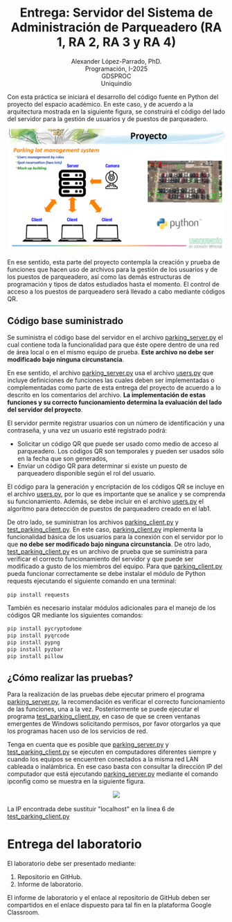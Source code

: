 <h1 align="center">
Entrega: Servidor del Sistema de Administración de Parqueadero (RA 1, RA 2, RA 3 y RA 4) <br />
 </h1>
 <p align="center">
Alexander López-Parrado, PhD. <br />
Programación, I-2025 <br />
GDSPROC <br />
Uniquindío <br />
</p>

Con esta práctica se iniciará el desarrollo del código fuente en Python del proyecto del espacio académico. En este caso, y de acuerdo a la arquitectura mostrada en la siguiente figura, se construirá el código del lado del servidor para la gestión de usuarios y de puestos de parqueadero.

<p align="center">
<img  src="proyecto.png" width="800" >
</p>
En ese sentido, esta parte del proyecto contempla la creación y prueba de funciones que hacen uso de archivos para la gestión de los usuarios y de los puestos de parqueadero, así como las demás estructuras de programación y tipos de datos estudiados hasta el momento. El control de acceso a los puestos de parqueadero será llevado a cabo mediante códigos QR.

## Código base suministrado

Se suministra el código base del servidor en el archivo [parking_server.py](parking_server.py) el cual contiene toda la funcionalidad para que éste opere dentro de una red de área local o en el mismo equipo de prueba. **Este archivo no debe ser modificado bajo ninguna circunstancia**.

En ese sentido, el archivo [parking_server.py](parking_server.py) usa el archivo [users.py](users.py) que incluye definiciones de funciones las cuales deben ser implementadas o complementadas como parte de esta entrega del proyecto de acuerdo a lo descrito en los comentarios del archivo. **La implementación de estas funciones y su correcto funcionamiento determina la evaluación del lado del servidor del proyecto**.

El servidor permite registrar usuarios con un número de identificación y una contraseña, y una vez un usuario esté registrado podrá:

* Solicitar un código QR que puede ser usado como medio de acceso al parqueadero. Los códigos QR son temporales y pueden ser usados sólo en la fecha que son generados,
* Enviar un código QR para determinar si existe un puesto de parqueadero disponible según el rol del usuario.

El código para la generación y encriptación de los códigos QR se incluye en el archivo [users.py](users.py), por lo que es importante que se analice y se comprenda su funcionamiento. Además, se debe incluir en el archivo [users.py](users.py) el algoritmo para detección de puestos de parqueadero creado en el lab1.

De otro lado, se suministran los archivos [parking_client.py](parking_client.py) y [test_parking_client.py](test_parking_client.py). En este caso, [parking_client.py](parking_client.py) implementa la funcionalidad básica de los usuarios para la conexión con el servidor por lo que **no debe ser modificado bajo ninguna circunstancia**. De otro lado, [test_parking_client.py](test_parking_client.py) es un archivo de prueba que se suministra para verificar el correcto funcionamiento del servidor y que puede ser modificado a gusto de los miembros del equipo. Para que [parking_client.py](parking_client.py) pueda funcionar correctamente se debe instalar el módulo de Python requests ejecutando el siguiente comando en una terminal:

``` pip install requests ```

También es necesario instalar módulos adicionales para el manejo de los códigos QR mediante los siguientes comandos:

```
pip install pycryptodome
pip install pyqrcode
pip install pypng
pip install pyzbar
pip install pillow
```

## ¿Cómo realizar las pruebas?

Para la realización de las pruebas debe ejecutar primero el programa [parking_server.py](parking_server.py), la recomendación es verificar el correcto funcionamiento de las funciones, una a la vez. Posteriormente se puede ejecutar el programa [test_parking_client.py](test_parking_client.py), en caso de que se creen ventanas emergentes de Windows solicitando permisos, por favor otorgarlos ya que los programas hacen uso de los servicios de red. 

Tenga en cuenta que es posible que [parking_server.py](parking_server.py) y [test_parking_client.py](test_parking_client.py) se ejecuten en computadores diferentes siempre y cuando los equipos se encuentren conectados a la misma red LAN cableada o inalámbrica. En ese caso basta con consultar la dirección IP del computador que está ejecutando [parking_server.py](parking_server.py) mediante el comando ipconfig como se muestra en la siguiente figura.


<p align="center">
<img  src="Captura de pantalla (2).png" width="800" >
</p>

La IP encontrada debe sustituir "localhost" en la línea 6 de [test_parking_client.py](https://github.com/parrado/lab2/blob/c80a0f73b9324b082ebea63a3377358d36a4c8d8/test_trivia_client.py#L6#L6)

# Entrega del laboratorio

El laboratorio debe ser presentado mediante:

1. Repositorio en GitHub.
2. Informe de laboratorio.

El informe de laboratorio y el enlace al repositorio de GitHub deben ser compartidos en el enlace dispuesto para tal fin en la plataforma Google Classroom.
